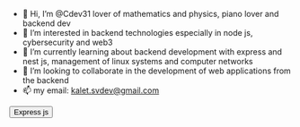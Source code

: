 - 👋 Hi, I’m @Cdev31 lover of mathematics and physics, piano lover and backend dev
- 👀 I’m interested in backend technologies especially in node js, cybersecurity and web3
- 🌱 I’m currently learning about backend development with express and nest js, management of linux systems and computer networks
- 💞️ I’m looking to collaborate in the development of web applications from the backend
- 📫 my email: kalet.svdev@gmail.com

<!---
Cdev31/Cdev31 is a ✨ special ✨ repository because its `README.md` (this file) appears on your GitHub profile.
You can click the Preview link to take a look at your changes.
--->

<button>Express js</button>
